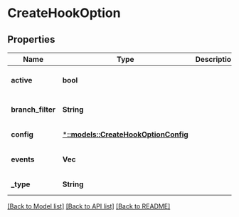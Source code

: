 # CreateHookOption

## Properties
Name | Type | Description | Notes
------------ | ------------- | ------------- | -------------
**active** | **bool** |  | [optional] [default to null]
**branch_filter** | **String** |  | [optional] [default to null]
**config** | [***::models::CreateHookOptionConfig**](CreateHookOptionConfig.md) |  | [default to null]
**events** | **Vec<String>** |  | [optional] [default to null]
**_type** | **String** |  | [default to null]

[[Back to Model list]](../README.md#documentation-for-models) [[Back to API list]](../README.md#documentation-for-api-endpoints) [[Back to README]](../README.md)


